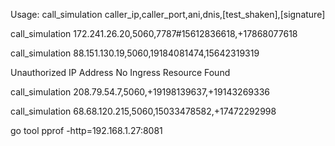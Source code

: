 Usage: call_simulation caller_ip,caller_port,ani,dnis,[test_shaken],[signature]


call_simulation 172.241.26.20,5060,7787#15612836618,+17868077618




call_simulation 88.151.130.19,5060,19184081474,15642319319

Unauthorized IP Address
No Ingress Resource Found


call_simulation 208.79.54.7,5060,+19198139637,+19143269336

call_simulation 68.68.120.215,5060,15033478582,+17472292998


go tool pprof -http=192.168.1.27:8081